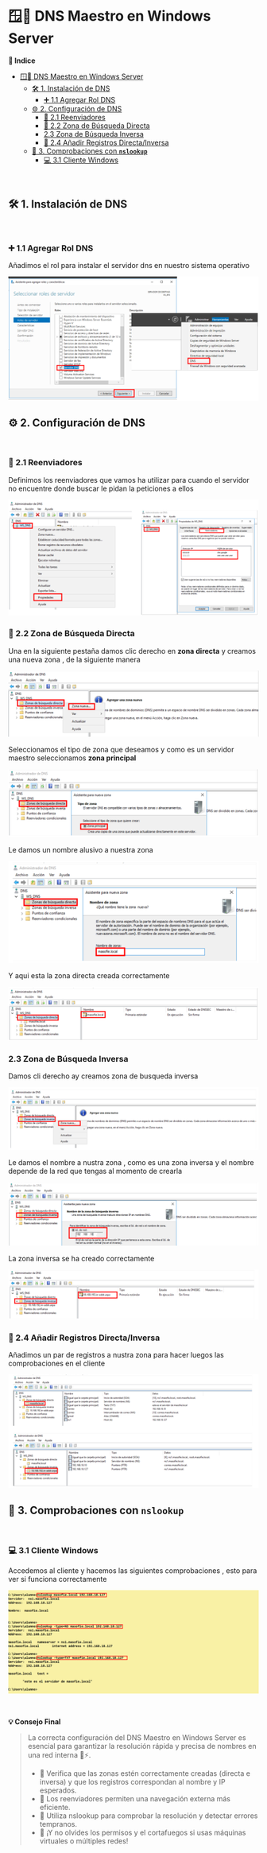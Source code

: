 # 🪟🧭 DNS Maestro en Windows Server 

**📑 Indice** 
- [🪟🧭 DNS Maestro en Windows Server](#-dns-maestro-en-windows-server)
  - [🛠️ 1. Instalación de DNS](#️-1-instalación-de-dns)
    - [➕ 1.1 Agregar Rol DNS](#-11-agregar-rol-dns)
  - [⚙️ 2. Configuración de DNS](#️-2-configuración-de-dns)
    - [🔁 2.1 Reenviadores](#-21-reenviadores)
    - [📂 2.2 Zona de Búsqueda Directa](#-22-zona-de-búsqueda-directa)
    - [2.3 Zona de Búsqueda Inversa](#23-zona-de-búsqueda-inversa)
    - [🧩 2.4 Añadir Registros Directa/Inversa](#-24-añadir-registros-directainversa)
  - [🔎 3. Comprobaciones con **`nslookup`**](#-3-comprobaciones-con-nslookup)
    - [💻 3.1 Cliente Windows](#-31-cliente-windows)

<br>

## 🛠️ 1. Instalación de DNS
<br>

### ➕ 1.1 Agregar Rol DNS

Añadimos el rol para instalar el servidor dns en nuestro sistema operativo 

![Agregar Rol DNS](./img/ws_maestro/1_ws_maestro_roles.png)

## ⚙️ 2. Configuración de DNS
<br>

### 🔁 2.1 Reenviadores

Definimos los reenviadores que vamos ha utilizar para cuando el servidor no encuentre donde buscar le pidan la peticiones a ellos

![Reenviadores](./img/ws_maestro/1_ws_maestro_reenviadres.png)

###  📂 2.2 Zona de Búsqueda Directa

Una en la siguiente pestaña damos clic derecho en **zona directa** y creamos una nueva zona , de la siguiente manera 

![Nueva Busqueda Directa](./img/ws_maestro/3_ws_maestro_zona_directa1.png)

Seleccionamos el tipo de zona que deseamos y como es un servidor maestro seleccionamos **zona principal**

![Tipo Busqueda Directa](./img/ws_maestro/4_ws_maestro_zona_directa2.png)

Le damos un nombre alusivo a nuestra zona

![Nombre Busqueda Directa](./img/ws_maestro/5_ws_maestro_zona_directa3.png)

Y aqui esta la zona directa creada correctamente 

![Creada Busqueda Directa](./img/ws_maestro/6_ws_maestro_zona_directa4.png)

###  2.3 Zona de Búsqueda Inversa

Damos cli derecho ay creamos zona de busqueda inversa 

![Nueva Busqueda Inversa](./img/ws_maestro/7_ws_maestro_zona_inversa1.png)

Le damos el nombre a nustra zona , como es una zona inversa y el nombre depende de la red que tengas al momento de crearla

![Nombre Busqueda Inversa](./img/ws_maestro/8_ws_maestro_zona_inversa2.png)

La zona inversa se ha creado correctamente 

![Creada Busqueda Inversa](./img/ws_maestro/9_ws_maestro_zona_inversa3.png)


### 🧩 2.4 Añadir Registros Directa/Inversa

Añadimos un par de registros a nustra zona para hacer luegos las comprobaciones en el cliente

![Añadir Registros Directa/Iversa](./img/ws_maestro/10_ws_maestro_registros.png)


## 🔎 3. Comprobaciones con **`nslookup`**
<br>

### 💻 3.1 Cliente Windows
Accedemos al cliente y hacemos las siguientes comprobaciones , esto para ver si funciona correctamente 

![Compracioneas en Cliente Windows](./img/ws_maestro/11_ws_maestro_comprobaciones.png)

<br>

**💡 Consejo Final**

>La correcta configuración del DNS Maestro en Windows Server es esencial para garantizar la resolución rápida y precisa de nombres en una red interna 🧠⚡.
>
> - 📌 Verifica que las zonas estén correctamente creadas (directa e inversa) y que los registros correspondan al nombre y IP esperados.
> - 🔁 Los reenviadores permiten una navegación externa más eficiente.
> - 🧪 Utiliza nslookup para comprobar la resolución y detectar errores tempranos.
> - 🔐 ¡Y no olvides los permisos y el cortafuegos si usas máquinas virtuales o múltiples redes!